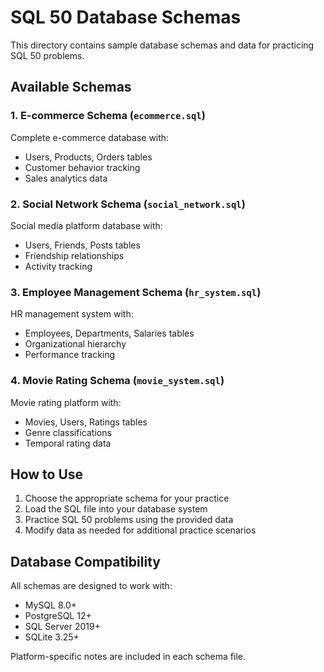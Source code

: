 # SQL 50 Database Schemas

This directory contains sample database schemas and data for practicing SQL 50 problems.

## Available Schemas

### 1. E-commerce Schema (`ecommerce.sql`)
Complete e-commerce database with:
- Users, Products, Orders tables
- Customer behavior tracking
- Sales analytics data

### 2. Social Network Schema (`social_network.sql`)
Social media platform database with:
- Users, Friends, Posts tables
- Friendship relationships
- Activity tracking

### 3. Employee Management Schema (`hr_system.sql`)
HR management system with:
- Employees, Departments, Salaries tables
- Organizational hierarchy
- Performance tracking

### 4. Movie Rating Schema (`movie_system.sql`)
Movie rating platform with:
- Movies, Users, Ratings tables
- Genre classifications
- Temporal rating data

## How to Use

1. Choose the appropriate schema for your practice
2. Load the SQL file into your database system
3. Practice SQL 50 problems using the provided data
4. Modify data as needed for additional practice scenarios

## Database Compatibility

All schemas are designed to work with:
- MySQL 8.0+
- PostgreSQL 12+
- SQL Server 2019+
- SQLite 3.25+

Platform-specific notes are included in each schema file.